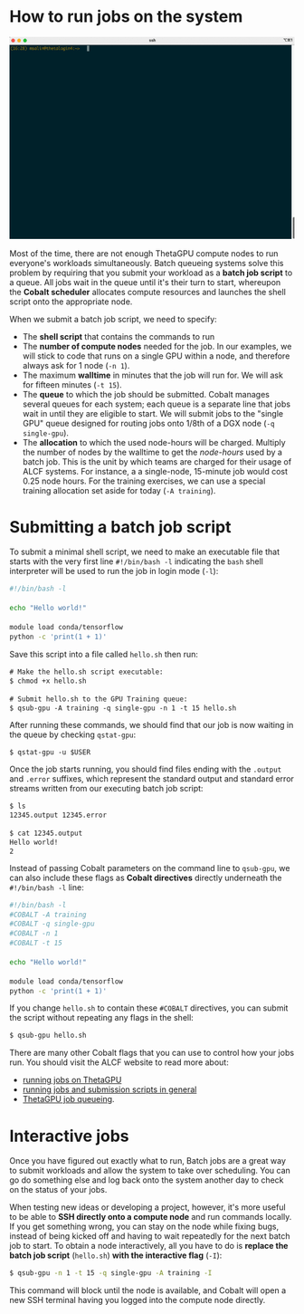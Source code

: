 # How to run jobs on the system

![gpu-qsub](./img/theta-gpu-qsub.gif)

Most of the time, there are not enough ThetaGPU compute nodes to run everyone's
workloads simultaneously.  Batch queueing systems solve this problem by
requiring that you submit your workload as a **batch job script** to a
queue.  All jobs wait in the queue until it's their turn to start,
whereupon the **Cobalt scheduler** allocates compute resources and launches the shell script onto the appropriate node.

When we submit a batch job script, we need to specify:

- The **shell script** that contains the commands to run
- The **number of compute nodes**  needed for the job.  In our examples, we will
stick to code that runs on  a single GPU within a node, and therefore always ask
for 1 node (`-n 1`).
- The maximum **walltime** in minutes that the job will run for.  We will ask for
fifteen minutes (`-t 15`).
-  The **queue** to which the job should be submitted.  Cobalt manages several queues
for each system; each queue is a separate line that jobs wait in until
they are eligible to start.  We will submit jobs to the "single GPU" queue designed
for routing jobs onto 1/8th of a DGX node (`-q single-gpu`).
- The **allocation** to which the used node-hours will be charged. Multiply the
number of nodes by the walltime to get the *node-hours* used by a batch job.  This is
the unit by which teams are charged for their usage of ALCF systems.  For instance, a
a single-node, 15-minute job would cost 0.25 node hours.  For the training exercises,
we can use a special training allocation set aside for today (`-A training`).

# Submitting a batch job script

To submit a minimal shell script, we need to make an executable file that starts with the very first
line `#!/bin/bash -l` indicating the `bash` shell interpreter will be used to run the job in login mode (`-l`):

```bash
#!/bin/bash -l

echo "Hello world!"

module load conda/tensorflow
python -c 'print(1 + 1)'
```

Save this script into a file called `hello.sh` then run:

```shell
# Make the hello.sh script executable:
$ chmod +x hello.sh

# Submit hello.sh to the GPU Training queue:
$ qsub-gpu -A training -q single-gpu -n 1 -t 15 hello.sh
```

After running these commands, we should find that our job is
now waiting in the queue by checking `qstat-gpu`:

```shell
$ qstat-gpu -u $USER
```

Once the job starts running, you should find files ending with the `.output` and `.error` suffixes, which represent the standard output and standard error streams written from our executing batch job script:

```shell
$ ls
12345.output 12345.error

$ cat 12345.output
Hello world!
2
```

Instead of passing Cobalt parameters on the command line to `qsub-gpu`, we can also include these flags as **Cobalt directives** directly underneath the `#!/bin/bash -l` line:

```bash
#!/bin/bash -l
#COBALT -A training
#COBALT -q single-gpu
#COBALT -n 1
#COBALT -t 15

echo "Hello world!"

module load conda/tensorflow
python -c 'print(1 + 1)'
```

If you change `hello.sh` to contain these `#COBALT` directives, you can submit the script without repeating any flags in the shell:

```bash
$ qsub-gpu hello.sh
```

There are many other Cobalt flags that you can use to control how your jobs run.
You should visit the ALCF website to read more about:
- [running jobs on ThetaGPU](https://www.alcf.anl.gov/support-center/theta-gpu-nodes/running-jobs-thetagpu) 
- [running jobs and submission scripts in general](https://www.alcf.anl.gov/support-center/theta/running-jobs-and-submission-scripts) 
- [ThetaGPU job queueing](https://www.alcf.anl.gov/support-center/theta-gpu-nodes/job-and-queue-scheduling-thetagpu).

# Interactive jobs

Once you have figured out exactly what to run, Batch jobs are a great way to submit workloads and allow the system to take over scheduling. You can go do something else and log back onto the system another day to check on the status of your jobs.

When testing new ideas or developing a project, however, it's more useful to be able to **SSH directly onto a compute node** and run commands locally.  If you get something wrong, you can stay on the node while fixing bugs, instead of being kicked off and having to wait repeatedly for the next batch job to start.  To obtain a node interactively, all you have to do is **replace the batch job script** (`hello.sh`) **with the interactive flag** (`-I`):


```bash
$ qsub-gpu -n 1 -t 15 -q single-gpu -A training -I
```

This command will block until the node is available, and Cobalt will open a new SSH terminal having you logged into the compute node directly.
